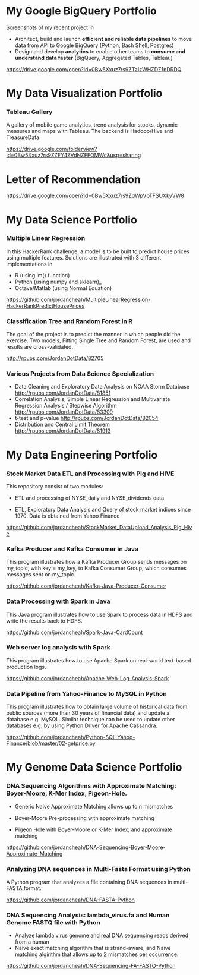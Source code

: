 # My Google BigQuery Portfolio

Screenshots of my recent project in
* Architect, build and launch __efficient and reliable data pipelines__ to move data from API to Google BigQuery (Python, Bash Shell, Postgres)
* Design and develop __analytics__ to enable other teams to __consume and understand data faster__ (BigQuery, Aggregated Tables, Tableau)

https://drive.google.com/open?id=0Bw5Xxuz7rs9ZTzIzWHZDZ1pDRDQ

# My Data Visualization Portfolio

### Tableau Gallery

A gallery of mobile game analytics, trend analysis for stocks, dynamic measures and maps with Tableau.  The backend is Hadoop/Hive and TreasureData.

https://drive.google.com/folderview?id=0Bw5Xxuz7rs9ZZFY4ZVdNZFFQMWc&usp=sharing

# Letter of Recommendation

https://drive.google.com/open?id=0Bw5Xxuz7rs9ZdWpVbTFSUXkyVW8

# My Data Science Portfolio

### Multiple Linear Regression

In this HackerRank challenge, a model is to be built to predict house prices using multiple features.  Solutions are illustrated with 3 different implementations in 
* R (using lm() function)
* Python (using numpy and sklearn)_
* Octave/Matlab (using Normal Equation)

https://github.com/jordancheah/MultipleLinearRegression-HackerRankPredictHousePrices

### Classification Tree and Random Forest in R

The goal of the project is to predict the manner in which people did the exercise.  Two models, Fitting Single Tree and Random Forest, are used and results are cross-validated.

http://rpubs.com/JordanDotData/82705

### Various Projects from Data Science Specialization
* Data Cleaning and Exploratory Data Analysis on NOAA Storm Database  http://rpubs.com/JordanDotData/81851
* Correlation Analysis, Simple Linear Regression and Multivariate Regression Analysis / Stepwise Algorithm  http://rpubs.com/JordanDotData/83309
* t-test and p-value  http://rpubs.com/JordanDotData/82054
* Distribution and Central Limit Theorem  http://rpubs.com/JordanDotData/81913

# My Data Engineering Portfolio

### Stock Market Data ETL and Processing with Pig and HIVE
This repository consist of two modules:

* ETL and processing of NYSE_daily and NYSE_dividends data

* ETL, Exploratory Data Analysis and Query of stock market indices since 1970. Data is obtained from Yahoo Finance

https://github.com/jordancheah/StockMarket_DataUpload_Analysis_Pig_Hive

### Kafka Producer and Kafka Consumer in Java  

This program illustrates how a Kafka Producer Group sends messages on my_topic, with key = my_key, to Kafka Consumer Group, which consumes messages sent on my_topic.

https://github.com/jordancheah/Kafka-Java-Producer-Consumer

### Data Processing with Spark in Java  

This Java program illustrates how to use Spark to process data in HDFS and write the results back to HDFS.

https://github.com/jordancheah/Spark-Java-CardCount

### Web server log analysis with Spark

This program illustrates how to use Apache Spark on real-world text-based production logs.

https://github.com/jordancheah/Apache-Web-Log-Analysis-Spark

### Data Pipeline from Yahoo-Finance to MySQL in Python
This program illustrates how to obtain large volume of historical data from public sources (more than 30 years of financial data) and update a database e.g. MySQL.  Similar technique can be used to update other databases e.g. by using Python Driver for Apache Cassandra.

https://github.com/jordancheah/Python-SQL-Yahoo-Finance/blob/master/02-getprice.py



# My Genome Data Science Portfolio

###  DNA Sequencing Algorithms with Approximate Matching: Boyer-Moore, K-Mer Index, Pigeon-Hole.

* Generic Naive Approximate Matching allows up to n mismatches

* Boyer-Moore Pre-processing with approximate matching

* Pigeon Hole with Boyer-Moore or K-Mer Index, and approximate matching

https://github.com/jordancheah/DNA-Sequencing-Boyer-Moore-Approximate-Matching

### Analyzing DNA sequences in Multi-Fasta Format using Python

A Python program that analyzes a file containing DNA sequences in multi-FASTA format.

https://github.com/jordancheah/DNA-FASTA-Python

### DNA Sequencing Analysis: lambda_virus.fa and Human Genome FASTQ file with Python

* Analyze lambda virus genome and real DNA sequencing reads derived from a human
* Naive exact matching algorithm that is strand-aware, and Naive matching algirithm that allows up to 2 mismatches per occurrence.

https://github.com/jordancheah/DNA-Sequencing-FA-FASTQ-Python
